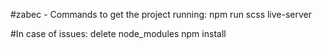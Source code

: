 #zabec - Commands to get the project running:
npm run scss
live-server

#In case of issues:
delete node_modules
npm install
